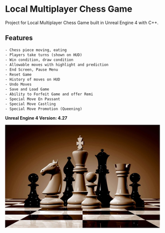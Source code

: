 # Local Multiplayer Chess Game

Project for Local Multiplayer Chess Game built in Unreal Engine 4 with C++.

## Features

	- Chess piece moving, eating
	- Players take turns (shown on HUD)
	- Win condition, draw condition
	- Allowable moves with highlight and prediction
	- End Screen, Pause Menu
	- Reset Game
	- History of moves on HUD
	- Undo Moves
	- Save and Load Game
	- Ability to Forfeit Game and offer Remi
	- Special Move En Passant
	- Special Move Castling
	- Special Move Promotion (Queening)
	
**Unreal Engine 4 Version: 4.27**

<img src="./Cover.jpg">
